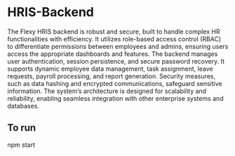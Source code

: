 # HRIS-Backend

The Flexy HRIS backend is robust and secure, built to handle complex HR functionalities with efficiency. It utilizes role-based access control (RBAC) to differentiate permissions between employees and admins, ensuring users access the appropriate dashboards and features. The backend manages user authentication, session persistence, and secure password recovery. It supports dynamic employee data management, task assignment, leave requests, payroll processing, and report generation. Security measures, such as data hashing and encrypted communications, safeguard sensitive information. The system’s architecture is designed for scalability and reliability, enabling seamless integration with other enterprise systems and databases.

## To run
npm start
